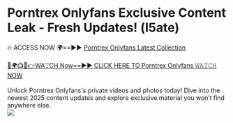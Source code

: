 # Porntrex Onlyfans Exclusive Content Leak - Fresh Updates! (l5ate)

🔥 ACCESS NOW 🌍==►► <a href="https://tinyurl.com/kvy9nzfs" rel="nofollow">Porntrex Onlyfans Latest Collection</a>
<br><br>
[🔴🌍📺📱👉WA𝚃CH Now==►► CLICK HERE TO Porntrex Onlyfans 𝚆𝙰𝚃𝙲𝙷 NOW](https://tinyurl.com/kvy9nzfs)
<br><br>
Unlock Porntrex Onlyfans's private videos and photos today! Dive into the newest 2025 content updates and explore exclusive material you won’t find anywhere else.
<br>
<a href="https://tinyurl.com/kvy9nzfs" rel="nofollow" data-target="animated-image.originalLink"><img src="https://camo.githubusercontent.com/8a4f000d20f83aca3bf7ec5f350d767afa0574a8a352519fd8cfa583a6f93a33/68747470733a2f2f692e696d6775722e636f6d2f644a486b345a712e676966" data-canonical-src="https://i.imgur.com/dJHk4Zq.gif" style="max-width: 100%; display: inline-block;" data-target="animated-image.originalImage"></a>
<br>
